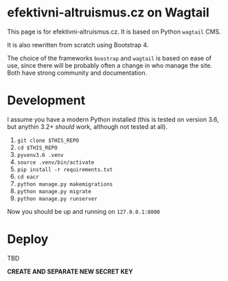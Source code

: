 # efektivni-altruismus.cz on Wagtail

This page is for efektivni-altruismus.cz. It is based on Python `wagtail` CMS.

It is also rewritten from scratch using Bootstrap 4.

The choice of the frameworks `boostrap` and `wagtail` is based on ease of use,
since there will be probably often a change in who manage the site. Both
have strong community and documentation. 


# Development
I assume you have a modern Python installed (this is tested on version 3.6, but anythin 3.2+ _should_ work, although
not tested at all).

1. `git clone $THIS_REPO`
2. `cd $THIS_REPO`
3. `pyvenv3.6 .venv`
4. `source .venv/bin/activate`
5. `pip install -r requirements.txt`
6. `cd eacr`
7. `python manage.py makemigrations`
8. `python manage.py migrate`
9. `python manage.py runserver`

Now you should be up and running on `127.0.0.1:8000`

# Deploy
TBD

**CREATE AND SEPARATE NEW SECRET KEY**